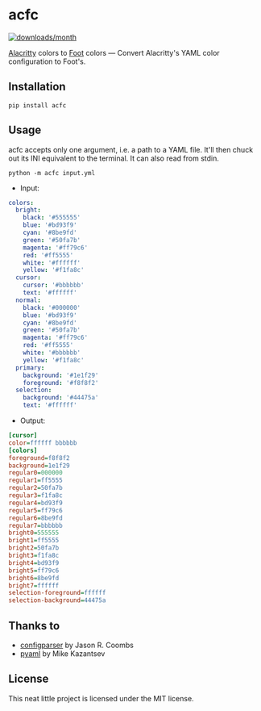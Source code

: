 # acfc

[![downloads/month](https://img.shields.io/pypi/dm/acfc)](https://pypi.org/project/acfc/)

[Alacritty](https://github.com/alacritty/alacritty) colors to
[Foot](https://codeberg.org/dnkl/foot) colors — Convert Alacritty's YAML color
configuration to Foot's.

## Installation

```
pip install acfc
```

## Usage

acfc accepts only one argument, i.e. a path to a YAML file. It'll then chuck out
its INI equivalent to the terminal. It can also read from stdin.

```
python -m acfc input.yml
```

- Input:
```yaml
colors:
  bright:
    black: '#555555'
    blue: '#bd93f9'
    cyan: '#8be9fd'
    green: '#50fa7b'
    magenta: '#ff79c6'
    red: '#ff5555'
    white: '#ffffff'
    yellow: '#f1fa8c'
  cursor:
    cursor: '#bbbbbb'
    text: '#ffffff'
  normal:
    black: '#000000'
    blue: '#bd93f9'
    cyan: '#8be9fd'
    green: '#50fa7b'
    magenta: '#ff79c6'
    red: '#ff5555'
    white: '#bbbbbb'
    yellow: '#f1fa8c'
  primary:
    background: '#1e1f29'
    foreground: '#f8f8f2'
  selection:
    background: '#44475a'
    text: '#ffffff'
```

- Output:
```ini
[cursor]
color=ffffff bbbbbb
[colors]
foreground=f8f8f2
background=1e1f29
regular0=000000
regular1=ff5555
regular2=50fa7b
regular3=f1fa8c
regular4=bd93f9
regular5=ff79c6
regular6=8be9fd
regular7=bbbbbb
bright0=555555
bright1=ff5555
bright2=50fa7b
bright3=f1fa8c
bright4=bd93f9
bright5=ff79c6
bright6=8be9fd
bright7=ffffff
selection-foreground=ffffff
selection-background=44475a
```

## Thanks to

- [configparser](https://github.com/jaraco/configparser) by Jason R. Coombs
- [pyaml](https://github.com/mk-fg/pretty-yaml) by Mike Kazantsev

## License

This neat little project is licensed under the MIT license.
